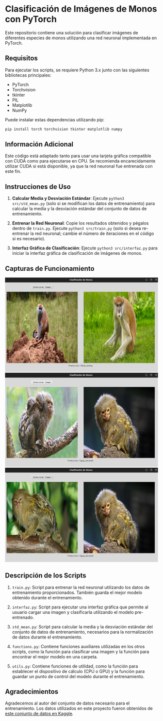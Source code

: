 # Clasificación de Imágenes de Monos con PyTorch

Este repositorio contiene una solución para clasificar imágenes de diferentes especies de monos utilizando una red neuronal implementada en PyTorch.

## Requisitos

Para ejecutar los scripts, se requiere Python 3.x junto con las siguientes bibliotecas principales:

- PyTorch
- Torchvision
- tkinter
- PIL
- Matplotlib
- NumPy

Puede instalar estas dependencias utilizando pip:

```bash
pip install torch torchvision tkinter matplotlib numpy
```


## Información Adicional

Este código está adaptado tanto para usar una tarjeta gráfica compatible con CUDA como para ejecutarse en CPU. Se recomienda encarecidamente utilizar CUDA si está disponible, ya que la red neuronal fue entrenada con este fin.

## Instrucciones de Uso

1. **Calcular Media y Desviación Estándar**: Ejecute `python3 src/std_mean.py` (solo si se modifican los datos de entrenamiento) para calcular la media y la desviación estándar del conjunto de datos de entrenamiento.
   
2. **Entrenar la Red Neuronal**: Copie los resultados obtenidos y pégalos dentro de `train.py`. Ejecute `python3 src/train.py` (solo si desea re-entrenar la red neuronal; cambie el número de iteraciones en el código si es necesario).
   
3. **Interfaz Gráfica de Clasificación**: Ejecute `python3 src/interfaz.py` para iniciar la interfaz gráfica de clasificación de imágenes de monos.

## Capturas de Funcionamiento

![Captura de funcionamiento 1](./media/Ejemplo_uso1.png)
![Captura de funcionamiento 2](./media/Ejemplo_uso2.png)
![Captura de funcionamiento 3](./media/Ejemplo_uso3.png)

## Descripción de los Scripts

1. `train.py`: Script para entrenar la red neuronal utilizando los datos de entrenamiento proporcionados. También guarda el mejor modelo obtenido durante el entrenamiento.
   
2. `interfaz.py`: Script para ejecutar una interfaz gráfica que permite al usuario cargar una imagen y clasificarla utilizando el modelo pre-entrenado.
   
3. `std_mean.py`: Script para calcular la media y la desviación estándar del conjunto de datos de entrenamiento, necesarios para la normalización de datos durante el entrenamiento.
   
4. `functions.py`: Contiene funciones auxiliares utilizadas en los otros scripts, como la función para clasificar una imagen y la función para encontrar el mejor modelo en una carpeta.
   
5. `utils.py`: Contiene funciones de utilidad, como la función para establecer el dispositivo de cálculo (CPU o GPU) y la función para guardar un punto de control del modelo durante el entrenamiento.

## Agradecimientos

Agradecemos al autor del conjunto de datos necesario para el entrenamiento. Los datos utilizados en este proyecto fueron obtenidos de [este conjunto de datos en Kaggle](https://www.kaggle.com/datasets/slothkong/10-monkey-species).
